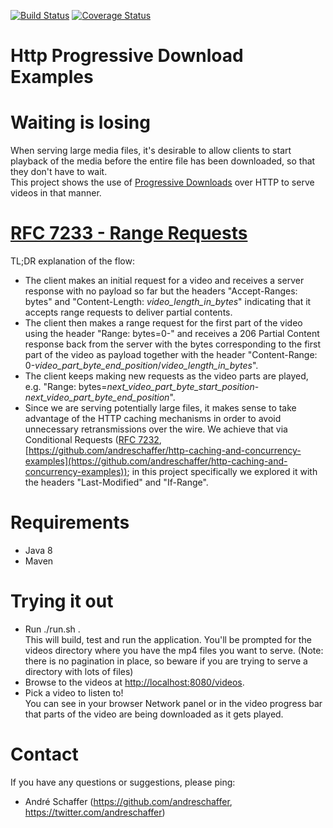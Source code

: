 [![Build Status](https://travis-ci.org/andreschaffer/http-progressive-download-examples.svg?branch=master)](https://travis-ci.org/andreschaffer/http-progressive-download-examples)
[![Coverage Status](https://coveralls.io/repos/github/andreschaffer/http-progressive-download-examples/badge.svg?branch=master)](https://coveralls.io/github/andreschaffer/http-progressive-download-examples?branch=master)
# Http Progressive Download Examples

# Waiting is losing
When serving large media files, it's desirable to allow clients to start playback of the media 
before the entire file has been downloaded, so that they don't have to wait.  
This project shows the use of [Progressive Downloads](https://en.wikipedia.org/wiki/Progressive_download) 
over HTTP to serve videos in that manner.

# [RFC 7233 - Range Requests](https://tools.ietf.org/html/rfc7233)
TL;DR explanation of the flow:  
- The client makes an initial request for a video and receives a server response with no payload so far
 but the headers "Accept-Ranges: bytes" and "Content-Length: _video_length_in_bytes_" indicating that 
 it accepts range requests to deliver partial contents.  
- The client then makes a range request for the first part of the video using the header 
 "Range: bytes=0-" and receives a 206 Partial Content response back from the server with the bytes 
 corresponding to the first part of the video as payload together with the header "Content-Range: 0-_video_part_byte_end_position_/_video_length_in_bytes_".  
- The client keeps making new requests as the video parts are played, e.g. "Range: bytes=_next_video_part_byte_start_position_-_next_video_part_byte_end_position_".  
- Since we are serving potentially large files, it makes sense to take advantage of the HTTP caching mechanisms in order to avoid unnecessary retransmissions over the wire. 
 We achieve that via Conditional Requests ([RFC 7232](https://tools.ietf.org/html/rfc7232), [https://github.com/andreschaffer/http-caching-and-concurrency-examples](https://github.com/andreschaffer/http-caching-and-concurrency-examples));
 in this project specifically we explored it with the headers "Last-Modified" and "If-Range".

# Requirements
- Java 8
- Maven

# Trying it out
- Run ./run.sh .  
This will build, test and run the application. You'll be prompted for the videos directory 
where you have the mp4 files you want to serve. 
(Note: there is no pagination in place, so beware if you are trying to serve a directory with lots of files)  
- Browse to the videos at [http://localhost:8080/videos](http://localhost:8080/videos).  
- Pick a video to listen to!  
You can see in your browser Network panel or in the video progress bar that parts of the video are
being downloaded as it gets played.

# Contact
If you have any questions or suggestions, please ping:
- André Schaffer (https://github.com/andreschaffer, https://twitter.com/andreschaffer)